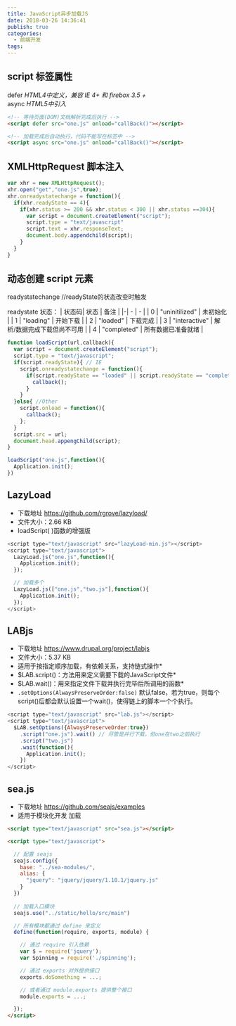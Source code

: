 ```yaml
---
title: JavaScript异步加载JS
date: 2018-03-26 14:36:41
publish: true
categories:
  - 前端开发
tags:
---
```


## script 标签属性
defer *HTML4中定义，兼容 IE 4+ 和 firebox 3.5 +*  
async *HTML5中引入*
```html
<!-- 等待页面(DOM)文档解析完成后执行 -->
<script defer src="one.js" onload="callBack()"></script>

<!-- 加载完成后自动执行，代码不能写在标签中 -->
<script async src="one.js" onload="callBack()"></script>
```

## XMLHttpRequest 脚本注入
```javascript
var xhr = new XMLHttpRequest();
xhr.open("get","one.js",true);
xhr.onreadystatechange = function(){
  if(xhr.readyState == 4){
    if(xhr.status >= 200 && xhr.status < 300 || xhr.status ==304){
      var script = document.createElement("script");
      script.type = "text/javascript"
      script.text = xhr.responseText;
      document.body.appendchild(script);
    }
  }
}
```

## 动态创建 script 元素
readystatechange //readyState的状态改变时触发

readystate 状态：
| 状态码| 状态 | 备注 | 
|-| - | - | 
| 0 | "uninitilized" | 未初始化 | 
| 1 | "loading" | 开始下载 | 
| 2 | "loaded" | 下载完成 | 
| 3 | "interactive" | 解析/数据完成下载但尚不可用 | 
| 4 | "completed" | 所有数据已准备就绪 | 
```javascript
function loadScript(url,callback){
  var script = document.createElement("script");
  script.type = "text/javascript";
  if(script.readyState){ // IE
    script.onreadystatechange = function(){
      if(script.readyState == "loaded" || script.readyState == "completed"){
        callback();
      }
    }
  }else{ //Other
    script.onload = function(){
      callback();
    };
  }
  script.src = url;
  document.head.appengChild(script);
}

loadScript("one.js",function(){
  Application.init();
})
```


## LazyLoad
- 下载地址 https://github.com/rgrove/lazyload/
- 文件大小：2.66 KB 
- loadScript( )函数的增强版
```javascript
<script type="text/javascript" src="lazyLoad-min.js"></script>
<script type="text/javascript">
  LazyLoad.js("one.js",function(){
    Application.init();
  });

  // 加载多个
  LazyLoad.js(["one.js","two.js"],function(){
    Application.init();
  });
</script>
```
## LABjs
- 下载地址 https://www.drupal.org/project/labjs
- 文件大小：5.37 KB 
- 适用于按指定顺序加载，有依赖关系，支持链式操作*
- $LAB.script()：方法用来定义需要下载的JavaScript文件*
- $LAB.wait()：用来指定文件下载并执行完毕后所调用的函数*
- `.setOptions(AlwaysPreserveOrder:false)` 默认false，若为true，则每个script()后都会默认设置一个wait()，使得链上的脚本一个个执行。
```javascript
<script type="text/javascript" src="lab.js"></script>
<script type="text/javascript">
  $LAB.setOptions({AlwaysPreserveOrder:true})
    .script("one.js").wait() // 尽管是并行下载，但one在two之前执行
    .script("two.js")
    .wait(function(){
      Application.init();	
    })
</script>
```
## sea.js
- 下载地址 https://github.com/seajs/examples
- 适用于模块化开发 加载
```html
<script type="text/javascript" src="sea.js"></script>

<script type="text/javascript">

  // 配置 seajs
  seajs.config({
    base: "../sea-modules/",
    alias: {
      "jquery": "jquery/jquery/1.10.1/jquery.js"
    }
  })
  
  // 加载入口模块
  seajs.use("../static/hello/src/main")

  // 所有模块都通过 define 来定义
  define(function(require, exports, module) {

    // 通过 require 引入依赖
    var $ = require('jquery');
    var Spinning = require('./spinning');

    // 通过 exports 对外提供接口
    exports.doSomething = ...;

    // 或者通过 module.exports 提供整个接口
    module.exports = ...;

  });
</script>
```
